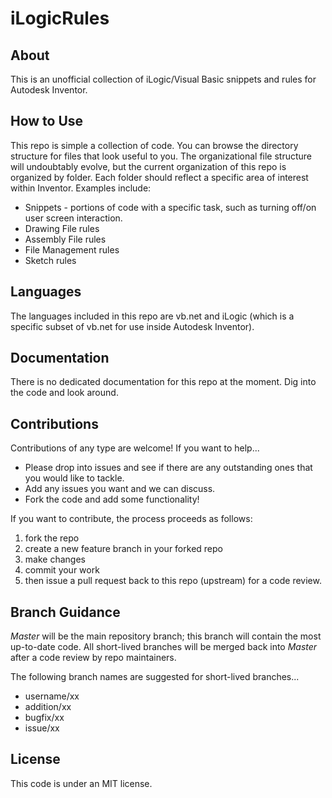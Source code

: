 # iLogicRules

## About

This is an unofficial collection of iLogic/Visual Basic snippets and rules for Autodesk Inventor.

## How to Use

This repo is simple a collection of code.  You can browse the directory structure for files that look useful to you.  The organizational file structure will undoubtably evolve, but the current organization of this repo is organized by folder.  Each folder should reflect a specific area of interest within Inventor.  Examples include:

* Snippets - portions of code with a specific task, such as turning off/on user screen interaction.
* Drawing File rules
* Assembly File rules
* File Management rules
* Sketch rules

## Languages

The languages included in this repo are vb.net and iLogic (which is a specific subset of vb.net for use inside Autodesk Inventor).

## Documentation

There is no dedicated documentation for this repo at the moment.  Dig into the code and look around.

## Contributions

Contributions of any type are welcome!  If you want to help...

* Please drop into issues and see if there are any outstanding ones that you would like to tackle.
* Add any issues you want and we can discuss.
* Fork the code and add some functionality!

If you want to contribute, the process proceeds as follows:

1. fork the repo
2. create a new feature branch in your forked repo
3. make changes
4. commit your work
5. then issue a pull request back to this repo (upstream) for a code review.

## Branch Guidance

*Master* will be the main repository branch; this branch will contain the most up-to-date code.  All short-lived branches will be merged back into *Master* after a code review by repo maintainers.

The following branch names are suggested for short-lived branches...

* username/xx
* addition/xx
* bugfix/xx
* issue/xx

## License

This code is under an MIT license.

